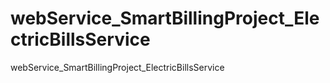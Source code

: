 # webService_SmartBillingProject_ElectricBillsService
webService_SmartBillingProject_ElectricBillsService
